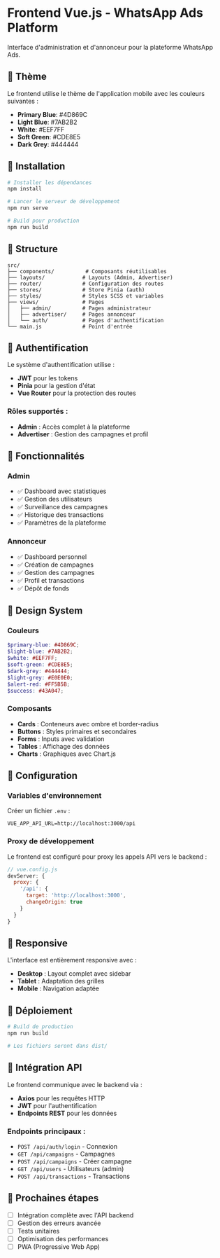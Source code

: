 # Frontend Vue.js - WhatsApp Ads Platform

Interface d'administration et d'annonceur pour la plateforme WhatsApp Ads.

## 🎨 Thème

Le frontend utilise le thème de l'application mobile avec les couleurs suivantes :
- **Primary Blue**: #4D869C
- **Light Blue**: #7AB2B2
- **White**: #EEF7FF
- **Soft Green**: #CDE8E5
- **Dark Grey**: #444444

## 🚀 Installation

```bash
# Installer les dépendances
npm install

# Lancer le serveur de développement
npm run serve

# Build pour production
npm run build
```

## 📁 Structure

```
src/
├── components/          # Composants réutilisables
├── layouts/            # Layouts (Admin, Advertiser)
├── router/             # Configuration des routes
├── stores/             # Store Pinia (auth)
├── styles/             # Styles SCSS et variables
├── views/              # Pages
│   ├── admin/          # Pages administrateur
│   ├── advertiser/     # Pages annonceur
│   └── auth/           # Pages d'authentification
└── main.js             # Point d'entrée
```

## 🔐 Authentification

Le système d'authentification utilise :
- **JWT** pour les tokens
- **Pinia** pour la gestion d'état
- **Vue Router** pour la protection des routes

### Rôles supportés :
- **Admin** : Accès complet à la plateforme
- **Advertiser** : Gestion des campagnes et profil

## 🎯 Fonctionnalités

### Admin
- ✅ Dashboard avec statistiques
- ✅ Gestion des utilisateurs
- ✅ Surveillance des campagnes
- ✅ Historique des transactions
- ✅ Paramètres de la plateforme

### Annonceur
- ✅ Dashboard personnel
- ✅ Création de campagnes
- ✅ Gestion des campagnes
- ✅ Profil et transactions
- ✅ Dépôt de fonds

## 🎨 Design System

### Couleurs
```scss
$primary-blue: #4D869C;
$light-blue: #7AB2B2;
$white: #EEF7FF;
$soft-green: #CDE8E5;
$dark-grey: #444444;
$light-grey: #E0E0E0;
$alert-red: #FF5B5B;
$success: #43A047;
```

### Composants
- **Cards** : Conteneurs avec ombre et border-radius
- **Buttons** : Styles primaires et secondaires
- **Forms** : Inputs avec validation
- **Tables** : Affichage des données
- **Charts** : Graphiques avec Chart.js

## 🔧 Configuration

### Variables d'environnement
Créer un fichier `.env` :
```
VUE_APP_API_URL=http://localhost:3000/api
```

### Proxy de développement
Le frontend est configuré pour proxy les appels API vers le backend :
```javascript
// vue.config.js
devServer: {
  proxy: {
    '/api': {
      target: 'http://localhost:3000',
      changeOrigin: true
    }
  }
}
```

## 📱 Responsive

L'interface est entièrement responsive avec :
- **Desktop** : Layout complet avec sidebar
- **Tablet** : Adaptation des grilles
- **Mobile** : Navigation adaptée

## 🚀 Déploiement

```bash
# Build de production
npm run build

# Les fichiers seront dans dist/
```

## 🔗 Intégration API

Le frontend communique avec le backend via :
- **Axios** pour les requêtes HTTP
- **JWT** pour l'authentification
- **Endpoints REST** pour les données

### Endpoints principaux :
- `POST /api/auth/login` - Connexion
- `GET /api/campaigns` - Campagnes
- `POST /api/campaigns` - Créer campagne
- `GET /api/users` - Utilisateurs (admin)
- `POST /api/transactions` - Transactions

## 🎯 Prochaines étapes

- [ ] Intégration complète avec l'API backend
- [ ] Gestion des erreurs avancée
- [ ] Tests unitaires
- [ ] Optimisation des performances
- [ ] PWA (Progressive Web App) 
